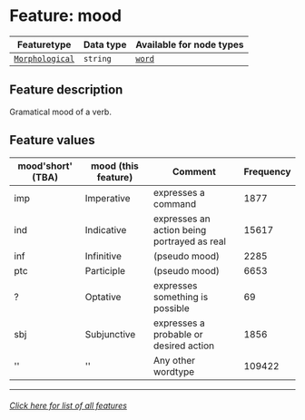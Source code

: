 # Feature: mood

Featuretype | Data type | Available for node types
---  | --- | --- 
[`Morphological`](home.md#morphological-features) | `string`  | [`word`](wordnodefeatures.md#readme)

## Feature description
Gramatical mood of a verb.

## Feature values 

mood'short' (TBA) | mood (this feature) | Comment | Frequency
--- | --- | --- | ---
imp | Imperative | expresses a command | 1877
ind | Indicative | expresses an action being portrayed as real | 15617
inf | Infinitive | (pseudo mood) | 2285
ptc | Participle | (pseudo mood) | 6653
? | Optative | expresses something is possible | 69
sbj | Subjunctive | expresses a probable or desired action | 1856
'' | '' | Any other wordtype | 109422

---
###### [Click here for list of all features](home.md#readme)
